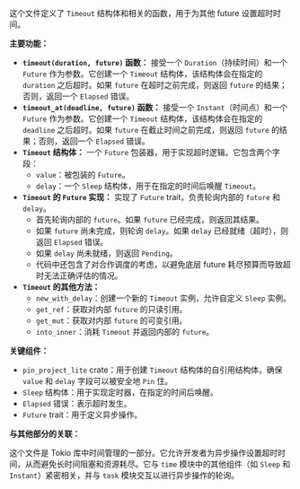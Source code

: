 这个文件定义了 `Timeout` 结构体和相关的函数，用于为其他 future 设置超时时间。

**主要功能：**

*   **`timeout(duration, future)` 函数：** 接受一个 `Duration`（持续时间）和一个 `Future` 作为参数。它创建一个 `Timeout` 结构体，该结构体会在指定的 `duration` 之后超时。如果 `future` 在超时之前完成，则返回 `future` 的结果；否则，返回一个 `Elapsed` 错误。
*   **`timeout_at(deadline, future)` 函数：** 接受一个 `Instant`（时间点）和一个 `Future` 作为参数。它创建一个 `Timeout` 结构体，该结构体会在指定的 `deadline` 之后超时。如果 `future` 在截止时间之前完成，则返回 `future` 的结果；否则，返回一个 `Elapsed` 错误。
*   **`Timeout` 结构体：**  一个 `Future` 包装器，用于实现超时逻辑。它包含两个字段：
    *   `value`：被包装的 `Future`。
    *   `delay`：一个 `Sleep` 结构体，用于在指定的时间后唤醒 `Timeout`。
*   **`Timeout` 的 `Future` 实现：**  实现了 `Future` trait，负责轮询内部的 `future` 和 `delay`。
    *   首先轮询内部的 `future`。如果 `future` 已经完成，则返回其结果。
    *   如果 `future` 尚未完成，则轮询 `delay`。如果 `delay` 已经就绪（超时），则返回 `Elapsed` 错误。
    *   如果 `delay` 尚未就绪，则返回 `Pending`。
    *   代码中还包含了对合作调度的考虑，以避免底层 future 耗尽预算而导致超时无法正确评估的情况。
*   **`Timeout` 的其他方法：**
    *   `new_with_delay`：创建一个新的 `Timeout` 实例，允许自定义 `Sleep` 实例。
    *   `get_ref`：获取对内部 `future` 的只读引用。
    *   `get_mut`：获取对内部 `future` 的可变引用。
    *   `into_inner`：消耗 `Timeout` 并返回内部的 `future`。

**关键组件：**

*   `pin_project_lite` crate：用于创建 `Timeout` 结构体的自引用结构体，确保 `value` 和 `delay` 字段可以被安全地 `Pin` 住。
*   `Sleep` 结构体：用于实现定时器，在指定的时间后唤醒。
*   `Elapsed` 错误：表示超时发生。
*   `Future` trait：用于定义异步操作。

**与其他部分的关联：**

这个文件是 Tokio 库中时间管理的一部分。它允许开发者为异步操作设置超时时间，从而避免长时间阻塞和资源耗尽。它与 `time` 模块中的其他组件（如 `Sleep` 和 `Instant`）紧密相关，并与 `task` 模块交互以进行异步操作的轮询。
